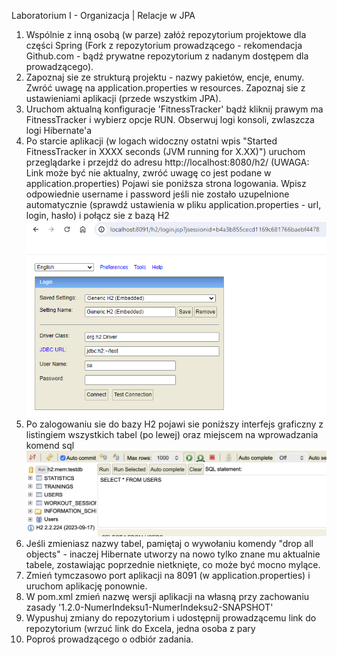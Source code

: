 ﻿Laboratorium I - Organizacja | Relacje w JPA

1. Wspólnie z inną osobą (w parze) załóż repozytorium projektowe dla części Spring (Fork z repozytorium prowadzącego -
   rekomendacja Github.com - bądź prywatne repozytorium z nadanym dostępem dla prowadzącego).
2. Zapoznaj sie ze strukturą projektu - nazwy pakietów, encje, enumy. Zwróć uwagę na application.properties w resources.
   Zapoznaj sie z ustawieniami aplikacji (przede wszystkim JPA).
3. Uruchom aktualną konfiguracje 'FitnessTracker' bądź kliknij prawym ma FitnessTracker i wybierz opcje RUN.
   Obserwuj logi konsoli, zwlaszcza logi Hibernate'a
4. Po starcie aplikacji (w logach widoczny ostatni wpis "Started FitnessTracker in XXXX seconds (JVM running for
   X.XX)") uruchom przeglądarke i przejdź do adresu http://localhost:8080/h2/ (UWAGA: Link może być nie aktualny, zwróć
   uwagę co jest podane w application.properties) Pojawi sie poniższa strona logowania.
   Wpisz odpowiednie username i password jeśli nie zostało uzupelnione automatycznie (sprawdź ustawienia w pliku
   application.properties - url, login, hasło) i połącz sie z bazą H2 ![](H2_console.png)
5. Po zalogowaniu sie do bazy H2 pojawi sie poniższy interfejs graficzny z listingiem wszystkich tabel (po lewej) oraz
   miejscem na wprowadzania komend sql ![](H2_console_tables.png)
6. Jeśli zmieniasz nazwy tabel, pamiętaj o wywołaniu komendy "drop all objects" - inaczej Hibernate utworzy na nowo
   tylko znane mu aktualnie tabele, zostawiając poprzednie nietknięte, co może być mocno mylące.
7. Zmień tymczasowo port aplikacji na 8091 (w application.properties) i uruchom aplikację ponownie.
8. W pom.xml zmień nazwę wersji aplikacji na własną przy zachowaniu zasady '1.2.0-NumerIndeksu1-NumerIndeksu2-SNAPSHOT'
9. Wypushuj zmiany do repozytorium i udostępnij prowadzącemu link do repozytorium (wrzuć link do Excela, jedna osoba z
   pary
10. Poproś prowadzącego o odbiór zadania.
